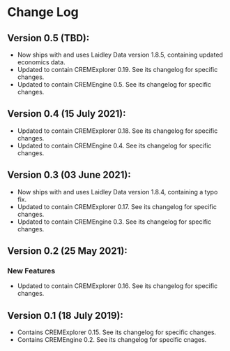 # Change Log

## Version 0.5 (TBD):
* Now ships with and uses Laidley Data version 1.8.5, containing updated economics data.
* Updated to contain CREMExplorer 0.19. See its changelog for specific changes.
* Updated to contain CREMEngine 0.5. See its changelog for specific changes.

## Version 0.4 (15 July 2021):
* Updated to contain CREMExplorer 0.18. See its changelog for specific changes.
* Updated to contain CREMEngine 0.4. See its changelog for specific changes.

## Version 0.3 (03 June 2021):
* Now ships with and uses Laidley Data version 1.8.4, containing a typo fix.
* Updated to contain CREMExplorer 0.17. See its changelog for specific changes.
* Updated to contain CREMEngine 0.3. See its changelog for specific changes.

## Version 0.2 (25 May 2021):
### New Features
* Updated to contain CREMExplorer 0.16. See its changelog for specific changes.

## Version 0.1 (18 July 2019):
* Contains CREMExplorer 0.15. See its changelog for specific changes.
* Contains CREMEngine 0.2. See its changelog for specific cnages.
